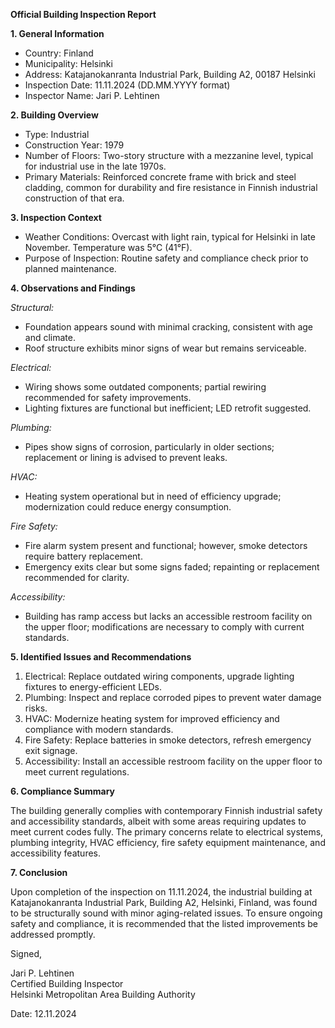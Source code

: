 **Official Building Inspection Report**

**1. General Information**

- Country: Finland
- Municipality: Helsinki
- Address: Katajanokanranta Industrial Park, Building A2, 00187 Helsinki
- Inspection Date: 11.11.2024 (DD.MM.YYYY format)
- Inspector Name: Jari P. Lehtinen

**2. Building Overview**

- Type: Industrial
- Construction Year: 1979
- Number of Floors: Two-story structure with a mezzanine level, typical for industrial use in the late 1970s.
- Primary Materials: Reinforced concrete frame with brick and steel cladding, common for durability and fire resistance in Finnish industrial construction of that era.

**3. Inspection Context**

- Weather Conditions: Overcast with light rain, typical for Helsinki in late November. Temperature was 5°C (41°F).
- Purpose of Inspection: Routine safety and compliance check prior to planned maintenance.

**4. Observations and Findings**

*Structural:*  
- Foundation appears sound with minimal cracking, consistent with age and climate.
- Roof structure exhibits minor signs of wear but remains serviceable.

*Electrical:*  
- Wiring shows some outdated components; partial rewiring recommended for safety improvements.
- Lighting fixtures are functional but inefficient; LED retrofit suggested.

*Plumbing:*  
- Pipes show signs of corrosion, particularly in older sections; replacement or lining is advised to prevent leaks.

*HVAC:*  
- Heating system operational but in need of efficiency upgrade; modernization could reduce energy consumption.

*Fire Safety:*  
- Fire alarm system present and functional; however, smoke detectors require battery replacement.
- Emergency exits clear but some signs faded; repainting or replacement recommended for clarity.

*Accessibility:*  
- Building has ramp access but lacks an accessible restroom facility on the upper floor; modifications are necessary to comply with current standards.

**5. Identified Issues and Recommendations**

1. Electrical: Replace outdated wiring components, upgrade lighting fixtures to energy-efficient LEDs.
2. Plumbing: Inspect and replace corroded pipes to prevent water damage risks.
3. HVAC: Modernize heating system for improved efficiency and compliance with modern standards.
4. Fire Safety: Replace batteries in smoke detectors, refresh emergency exit signage.
5. Accessibility: Install an accessible restroom facility on the upper floor to meet current regulations.

**6. Compliance Summary**

The building generally complies with contemporary Finnish industrial safety and accessibility standards, albeit with some areas requiring updates to meet current codes fully. The primary concerns relate to electrical systems, plumbing integrity, HVAC efficiency, fire safety equipment maintenance, and accessibility features.

**7. Conclusion**

Upon completion of the inspection on 11.11.2024, the industrial building at Katajanokanranta Industrial Park, Building A2, Helsinki, Finland, was found to be structurally sound with minor aging-related issues. To ensure ongoing safety and compliance, it is recommended that the listed improvements be addressed promptly.

Signed,

Jari P. Lehtinen  
Certified Building Inspector  
Helsinki Metropolitan Area Building Authority  

Date: 12.11.2024